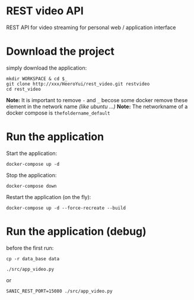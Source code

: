 REST video API
==============

REST API for video streaming for personal web / application interface


Download the project
====================

simply download the application:
```
mkdir WORKSPACE & cd $_
git clone http://xxx/HeeroYui/rest_video.git restvideo
cd rest_video
```

**Note:** It is important to remove ```-``` and ```_``` becose some docker remove these element in the network name _(like ubuntu ...)_
**Note:** The networkname of a docker compose is ```thefoldername_default```


Run the application
===================

Start the application:
```
docker-compose up -d
```

Stop the application:
```
docker-compose down
```

Restart the application (on the fly):
```
docker-compose up -d --force-recreate --build
```



Run the application (debug)
===========================
before the first run:
```
cp -r data_base data
```

```
./src/app_video.py
```

or
```
SANIC_REST_PORT=15080 ./src/app_video.py
```

